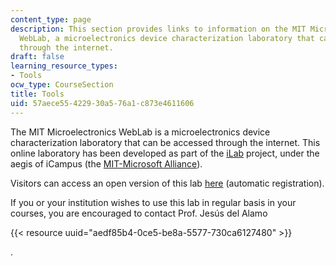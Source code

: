 ```yaml
---
content_type: page
description: This section provides links to information on the MIT Microelectronics
  WebLab, a microelectronics device characterization laboratory that can be accessed
  through the internet.
draft: false
learning_resource_types:
- Tools
ocw_type: CourseSection
title: Tools
uid: 57aece55-4229-30a5-76a1-c873e4611606
---
```

The MIT Microelectronics WebLab is a microelectronics device characterization laboratory that can be accessed through the internet. This online laboratory has been developed as part of the [iLab](https://icampus.mit.edu/projects/ilabs/index.html) project, under the aegis of iCampus (the [MIT-Microsoft Alliance](http://icampus.mit.edu/)).

Visitors can access an open version of this lab [here](http://icampus.mit.edu/projects/ilabs/) (automatic registration).

If you or your institution wishes to use this lab in regular basis in your courses, you are encouraged to contact Prof. Jesús del Alamo

{{< resource uuid="aedf85b4-0ce5-be8a-5577-730ca6127480" >}}

.